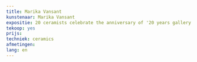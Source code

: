 ```yaml
---
title: Marika Vansant
kunstenaar: Marika Vansant
expositie: 20 ceramists celebrate the anniversary of '20 years gallery π²'
tekoop: yes
prijs: 
techniek: ceramics
afmetingen: 
lang: en
---
```

